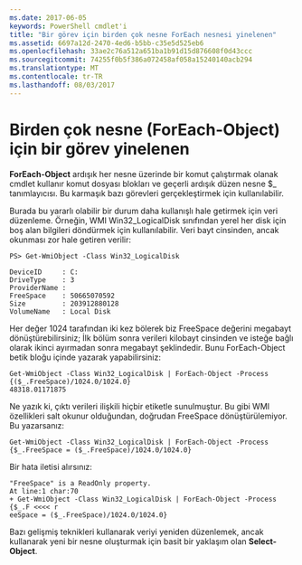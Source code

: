 ```yaml
---
ms.date: 2017-06-05
keywords: PowerShell cmdlet'i
title: "Bir görev için birden çok nesne ForEach nesnesi yinelenen"
ms.assetid: 6697a12d-2470-4ed6-b5bb-c35e5d525eb6
ms.openlocfilehash: 33ae2c76a512a651ba1b91d15d876608f0d43ccc
ms.sourcegitcommit: 74255f0b5f386a072458af058a15240140acb294
ms.translationtype: MT
ms.contentlocale: tr-TR
ms.lasthandoff: 08/03/2017
---
```

# <a name="repeating-a-task-for-multiple-objects-foreach-object"></a>Birden çok nesne (ForEach-Object) için bir görev yinelenen
**ForEach-Object** ardışık her nesne üzerinde bir komut çalıştırmak olanak cmdlet kullanır komut dosyası blokları ve geçerli ardışık düzen nesne $_ tanımlayıcısı. Bu karmaşık bazı görevleri gerçekleştirmek için kullanılabilir.

Burada bu yararlı olabilir bir durum daha kullanışlı hale getirmek için veri düzenleme. Örneğin, WMI Win32_LogicalDisk sınıfından yerel her disk için boş alan bilgileri döndürmek için kullanılabilir. Veri bayt cinsinden, ancak okunması zor hale getiren verilir:

```
PS> Get-WmiObject -Class Win32_LogicalDisk

DeviceID     : C:
DriveType    : 3
ProviderName :
FreeSpace    : 50665070592
Size         : 203912880128
VolumeName   : Local Disk
```

Her değer 1024 tarafından iki kez bölerek biz FreeSpace değerini megabayt dönüştürebilirsiniz; İlk bölüm sonra verileri kilobayt cinsinden ve isteğe bağlı olarak ikinci ayırmadan sonra megabayt şeklindedir. Bunu ForEach-Object betik bloğu içinde yazarak yapabilirsiniz:

```
Get-WmiObject -Class Win32_LogicalDisk | ForEach-Object -Process {($_.FreeSpace)/1024.0/1024.0}
48318.01171875
```

Ne yazık ki, çıktı verileri ilişkili hiçbir etiketle sunulmuştur. Bu gibi WMI özellikleri salt okunur olduğundan, doğrudan FreeSpace dönüştürülemiyor. Bu yazarsanız:

```
Get-WmiObject -Class Win32_LogicalDisk | ForEach-Object -Process {$_.FreeSpace = ($_.FreeSpace)/1024.0/1024.0}
```

Bir hata iletisi alırsınız:

```
"FreeSpace" is a ReadOnly property.
At line:1 char:70
+ Get-WmiObject -Class Win32_LogicalDisk | ForEach-Object -Process {$_.F <<<< r
eeSpace = ($_.FreeSpace)/1024.0/1024.0}
```

Bazı gelişmiş teknikleri kullanarak veriyi yeniden düzenlemek, ancak kullanarak yeni bir nesne oluşturmak için basit bir yaklaşım olan **Select-Object**.

